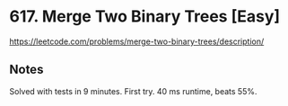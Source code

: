 # 617. Merge Two Binary Trees [Easy]

https://leetcode.com/problems/merge-two-binary-trees/description/

## Notes

Solved with tests in 9 minutes. First try. 40 ms runtime, beats 55%.
